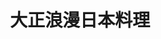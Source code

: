 ---
title: "大正浪漫日本料理"
description: "大正浪漫日本料理"
layout: shop
keywords:
  - 美食競賽
  - 台灣美食
  - 美食精選
datePublished: "2025-06-30"
dateModified: "2025-07-02"
city: "台北市"
district: "中山區"
address: "台北市中山區復興南路一段30巷1號"
phone: "0227720680"
geo: "25.046382572792798, 121.5434877645845"
google_map: "https://maps.app.goo.gl/ixRWfUEn4JqfgiBu7"
footinder: "https://footinder.com.tw/%e5%8f%b0%e5%8c%97%e5%b8%82%e4%b8%ad%e5%b1%b1%e5%8d%80/8442/"
official: "https://www.facebook.com/Taishouroman/"
award:
  - name: "500盤"
    year: "2024"
    entries:
      - dishes:
          - "烏龍冷麵"

---